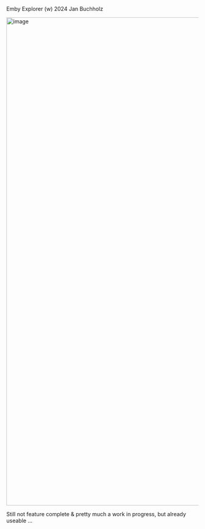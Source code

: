 Emby Explorer (w) 2024 Jan Buchholz

<img width="1277" alt="image" src="https://github.com/user-attachments/assets/e5a8cf18-3560-4012-82e4-b2a4cbef592b">

Still not feature complete & pretty much a work in progress, but already useable ...
